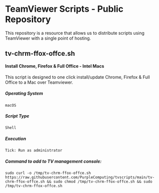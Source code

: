 # TeamViewer Scripts - Public Repository

This repository is a resource that allows us to distribute scripts using TeamViewer with a single point of hosting.

## tv-chrm-ffox-offce.sh
#### Install Chrome, Firefox & Full Office - Intel Macs
This script is designed to one click install/update Chrome, Firefox & Full Office to a Mac over Teamviewer.
##### Operating System
`macOS`
##### Script Type
`Shell`
##### Execution
`Tick: Run as administrator`
##### Command to add to TV management console:
`sudo curl -o /tmp/tv-chrm-ffox-offce.sh https://raw.githubusercontent.com/PurpleComputing/tvscripts/main/tv-chrm-ffox-offce.sh && sudo chmod /tmp/tv-chrm-ffox-offce.sh && sudo /tmp/tv-chrm-ffox-offce.sh`
